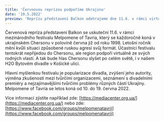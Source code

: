 ```yaml
---
title: 'Červnovou reprízou podpoříme Ukrajinu'
date: '19.5.2022'
preview: 'Reprízu představení Balkon odehrajeme dne 11.6. v rámci virtuálního festivalu Melpomene of Tavria na podporu Ukrajiny. Letošní ročník mění kvůli situaci způsobené ruskou agresí svůj formát, a tak bude hlas Chersonu slyšet po celém světě, i v našem H2O Bytovém divadle v Košické ulici.'
---
```

Červenová repríza představení Balkon se uskuteční 11.6. v rámci mezinárodního festivalu Melpomene of Tavria, který se každoročně koná v ukrajinském Chersonu v polovině června již od roku 1998. 
Letošní ročník mění kvůli situaci způsobené ruskou agresí svůj formát. Účastníci festivalu tentokrát nepřijedou do Chersonu, ale region podpoří virtuálně ze svých rodných vlastí. A tak bude hlas Chersonu slyšet po celém světě, i v našem H2O Bytovém divadle v Košické ulici. 

Hlavní myšlenkou festivalu je popularizace divadla, zvýšení jeho autority, výměna zkušeností mezi tvůrčími organizacemi, seznámení s divadelními premiéry a nejzajímavějšími tvůrčími problémy různých částí Ukrajiny. Melpomene of Tavria se letos koná od 10. do 19. června 2022. 

Více informací zjistíte například zde: [https://mediacenter.org.ua/](https://mediacenter.org.ua/) nebo zde: [https://www.facebook.com/groups/melpomenatavrii](https://www.facebook.com/groups/melpomenatavrii)


